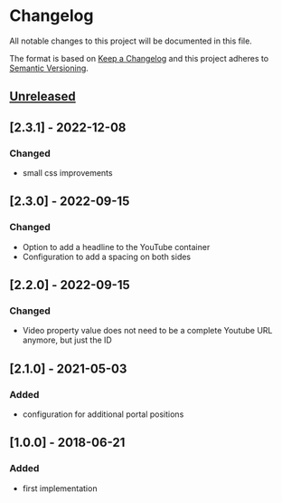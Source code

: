 # Changelog

All notable changes to this project will be documented in this file.

The format is based on [Keep a Changelog](http://keepachangelog.com/) and this project adheres to [Semantic Versioning](http://semver.org/).
## [Unreleased]

## [2.3.1] - 2022-12-08
### Changed
- small css improvements

## [2.3.0] - 2022-09-15
### Changed
- Option to add a headline to the YouTube container
- Configuration to add a spacing on both sides

## [2.2.0] - 2022-09-15
### Changed
- Video property value does not need to be a complete Youtube URL anymore, but just the ID

## [2.1.0] - 2021-05-03
### Added
- configuration for additional portal positions

## [1.0.0] - 2018-06-21
### Added
- first implementation

[Unreleased]: https://github.com/shopgate/ext-youtube-pdp/compare/v1.0.0...HEAD
[0.1.0]: https://github.com/shopgate/ext-youtube-pdp/tree/v1.0.0
